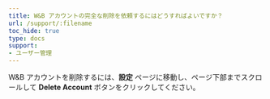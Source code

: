 ```yaml
---
title: W&B アカウントの完全な削除を依頼するにはどうすればよいですか？
url: /support/:filename
toc_hide: true
type: docs
support:
- ユーザー管理
---
```


W&B アカウントを削除するには、**設定** ページに移動し、ページ下部までスクロールして **Delete Account** ボタンをクリックしてください。